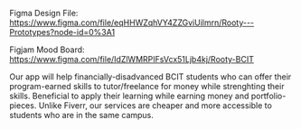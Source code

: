 Figma Design File: https://www.figma.com/file/eqHHWZqhVY4ZZGviUilmrn/Rooty---Prototypes?node-id=0%3A1

Figjam Mood Board: https://www.figma.com/file/IdZlWMRPIFsVcx51Ljb4kj/Rooty-BCIT

Our app will help financially-disadvanced BCIT students who can offer their program-earned skills to tutor/freelance for money while strenghting their skills. Beneficial to apply their learning while earning money and portfolio-pieces. Unlike Fiverr, our services are cheaper and more accessible to students who are in the same campus.
